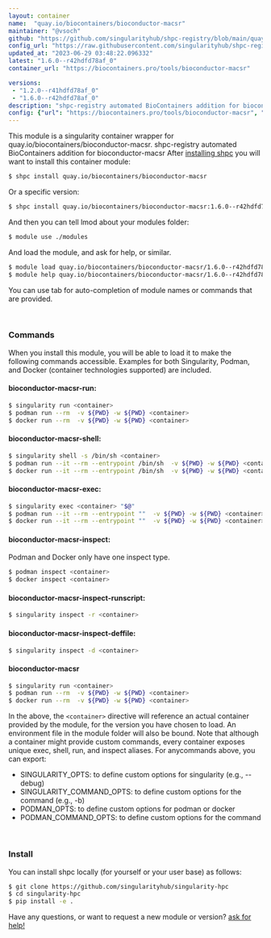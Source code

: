 ```yaml
---
layout: container
name:  "quay.io/biocontainers/bioconductor-macsr"
maintainer: "@vsoch"
github: "https://github.com/singularityhub/shpc-registry/blob/main/quay.io/biocontainers/bioconductor-macsr/container.yaml"
config_url: "https://raw.githubusercontent.com/singularityhub/shpc-registry/main/quay.io/biocontainers/bioconductor-macsr/container.yaml"
updated_at: "2023-06-29 03:48:22.096332"
latest: "1.6.0--r42hdfd78af_0"
container_url: "https://biocontainers.pro/tools/bioconductor-macsr"

versions:
 - "1.2.0--r41hdfd78af_0"
 - "1.6.0--r42hdfd78af_0"
description: "shpc-registry automated BioContainers addition for bioconductor-macsr"
config: {"url": "https://biocontainers.pro/tools/bioconductor-macsr", "maintainer": "@vsoch", "description": "shpc-registry automated BioContainers addition for bioconductor-macsr", "latest": {"1.6.0--r42hdfd78af_0": "sha256:fc69d837a2004402c49dc3a7a4e6b63b21d716ac8a2e4afe79fca719342fcd4c"}, "tags": {"1.2.0--r41hdfd78af_0": "sha256:1f8e7adff13875b90400612be20a09365d9242f034ff1246d0973f97be3af923", "1.6.0--r42hdfd78af_0": "sha256:fc69d837a2004402c49dc3a7a4e6b63b21d716ac8a2e4afe79fca719342fcd4c"}, "docker": "quay.io/biocontainers/bioconductor-macsr"}
---
```


This module is a singularity container wrapper for quay.io/biocontainers/bioconductor-macsr.
shpc-registry automated BioContainers addition for bioconductor-macsr
After [installing shpc](#install) you will want to install this container module:


```bash
$ shpc install quay.io/biocontainers/bioconductor-macsr
```

Or a specific version:

```bash
$ shpc install quay.io/biocontainers/bioconductor-macsr:1.6.0--r42hdfd78af_0
```

And then you can tell lmod about your modules folder:

```bash
$ module use ./modules
```

And load the module, and ask for help, or similar.

```bash
$ module load quay.io/biocontainers/bioconductor-macsr/1.6.0--r42hdfd78af_0
$ module help quay.io/biocontainers/bioconductor-macsr/1.6.0--r42hdfd78af_0
```

You can use tab for auto-completion of module names or commands that are provided.

<br>

### Commands

When you install this module, you will be able to load it to make the following commands accessible.
Examples for both Singularity, Podman, and Docker (container technologies supported) are included.

#### bioconductor-macsr-run:

```bash
$ singularity run <container>
$ podman run --rm  -v ${PWD} -w ${PWD} <container>
$ docker run --rm  -v ${PWD} -w ${PWD} <container>
```

#### bioconductor-macsr-shell:

```bash
$ singularity shell -s /bin/sh <container>
$ podman run --it --rm --entrypoint /bin/sh  -v ${PWD} -w ${PWD} <container>
$ docker run --it --rm --entrypoint /bin/sh  -v ${PWD} -w ${PWD} <container>
```

#### bioconductor-macsr-exec:

```bash
$ singularity exec <container> "$@"
$ podman run --it --rm --entrypoint ""  -v ${PWD} -w ${PWD} <container> "$@"
$ docker run --it --rm --entrypoint ""  -v ${PWD} -w ${PWD} <container> "$@"
```

#### bioconductor-macsr-inspect:

Podman and Docker only have one inspect type.

```bash
$ podman inspect <container>
$ docker inspect <container>
```

#### bioconductor-macsr-inspect-runscript:

```bash
$ singularity inspect -r <container>
```

#### bioconductor-macsr-inspect-deffile:

```bash
$ singularity inspect -d <container>
```



#### bioconductor-macsr

```bash
$ singularity run <container>
$ podman run --rm  -v ${PWD} -w ${PWD} <container>
$ docker run --rm  -v ${PWD} -w ${PWD} <container>
```


In the above, the `<container>` directive will reference an actual container provided
by the module, for the version you have chosen to load. An environment file in the
module folder will also be bound. Note that although a container
might provide custom commands, every container exposes unique exec, shell, run, and
inspect aliases. For anycommands above, you can export:

 - SINGULARITY_OPTS: to define custom options for singularity (e.g., --debug)
 - SINGULARITY_COMMAND_OPTS: to define custom options for the command (e.g., -b)
 - PODMAN_OPTS: to define custom options for podman or docker
 - PODMAN_COMMAND_OPTS: to define custom options for the command

<br>

### Install

You can install shpc locally (for yourself or your user base) as follows:

```bash
$ git clone https://github.com/singularityhub/singularity-hpc
$ cd singularity-hpc
$ pip install -e .
```

Have any questions, or want to request a new module or version? [ask for help!](https://github.com/singularityhub/singularity-hpc/issues)